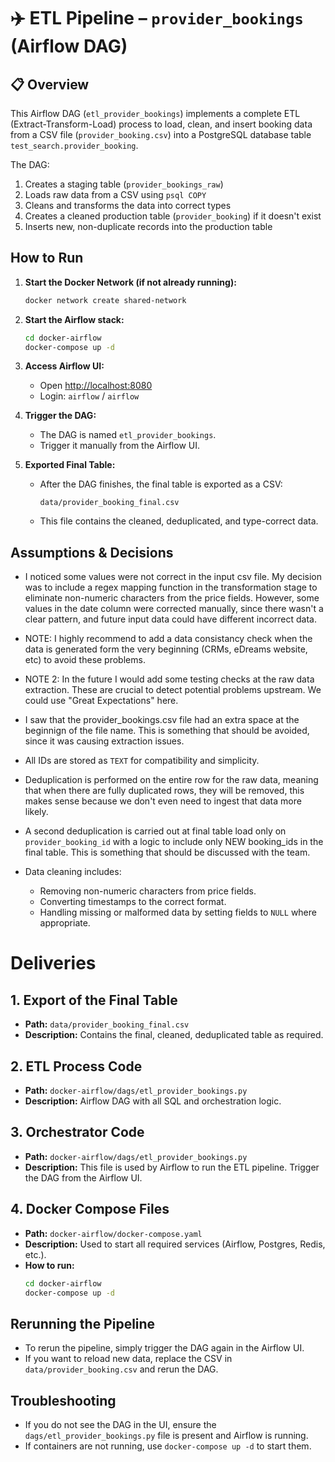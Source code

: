 # ✈️ ETL Pipeline – `provider_bookings` (Airflow DAG)

## 📋 Overview

This Airflow DAG (`etl_provider_bookings`) implements a complete ETL (Extract-Transform-Load) process to load, clean, and insert booking data from a CSV file (`provider_booking.csv`) into a PostgreSQL database table `test_search.provider_booking`.

The DAG:
1. Creates a staging table (`provider_bookings_raw`)
2. Loads raw data from a CSV using `psql COPY`
3. Cleans and transforms the data into correct types
4. Creates a cleaned production table (`provider_booking`) if it doesn't exist
5. Inserts new, non-duplicate records into the production table

## How to Run

1. **Start the Docker Network (if not already running):**
   ```sh
   docker network create shared-network
   ```

2. **Start the Airflow stack:**
   ```sh
   cd docker-airflow
   docker-compose up -d
   ```

3. **Access Airflow UI:**
   - Open [http://localhost:8080](http://localhost:8080)
   - Login: `airflow` / `airflow`

4. **Trigger the DAG:**
   - The DAG is named `etl_provider_bookings`.
   - Trigger it manually from the Airflow UI.

5. **Exported Final Table:**
   - After the DAG finishes, the final table is exported as a CSV:
     ```
     data/provider_booking_final.csv
     ```
   - This file contains the cleaned, deduplicated, and type-correct data.

## Assumptions & Decisions
- I noticed some values were not correct in the input csv file. My decision was to include a regex mapping function in the transformation stage to eliminate non-numeric characters from the price fields.
However, some values in the date column were corrected manually, since there wasn't a clear pattern, and future input data could have different incorrect data.
- NOTE: I highly recommend to add a data consistancy check when the data is generated form the very beginning (CRMs, eDreams website, etc) to avoid these problems.
- NOTE 2: In the future I would add some testing checks at the raw data extraction. These are crucial to detect potential problems upstream. We could use "Great Expectations" here.
  
- I saw that the provider_bookings.csv file had an extra space at the beginnign of the file name. This is something that should be avoided, since it was causing extraction issues.
- All IDs are stored as `TEXT` for compatibility and simplicity.
- Deduplication is performed on the entire row for the raw data, meaning that when there are fully duplicated rows, they will be removed, this makes sense because we don't even need to ingest that data more likely.
- A second deduplication is carried out at final table load only on `provider_booking_id` with a logic to include only NEW booking_ids in the final table. This is something that should be discussed with the team.
- Data cleaning includes:
  - Removing non-numeric characters from price fields.
  - Converting timestamps to the correct format.
  - Handling missing or malformed data by setting fields to `NULL` where appropriate.
 
# Deliveries

## 1. Export of the Final Table
- **Path:** `data/provider_booking_final.csv`
- **Description:** Contains the final, cleaned, deduplicated table as required.

## 2. ETL Process Code
- **Path:** `docker-airflow/dags/etl_provider_bookings.py`
- **Description:** Airflow DAG with all SQL and orchestration logic.

## 3. Orchestrator Code
- **Path:** `docker-airflow/dags/etl_provider_bookings.py`
- **Description:** This file is used by Airflow to run the ETL pipeline. Trigger the DAG from the Airflow UI.

## 4. Docker Compose Files
- **Path:** `docker-airflow/docker-compose.yaml`
- **Description:** Used to start all required services (Airflow, Postgres, Redis, etc.).
- **How to run:**
  ```sh
  cd docker-airflow
  docker-compose up -d
  ```


## Rerunning the Pipeline

- To rerun the pipeline, simply trigger the DAG again in the Airflow UI.
- If you want to reload new data, replace the CSV in `data/provider_booking.csv` and rerun the DAG.

## Troubleshooting

- If you do not see the DAG in the UI, ensure the `dags/etl_provider_bookings.py` file is present and Airflow is running.
- If containers are not running, use `docker-compose up -d` to start them.
